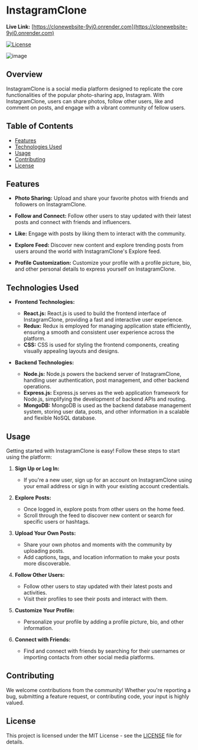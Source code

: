# InstagramClone
 **Live Link:** [https://clonewebsite-9yj0.onrender.com](https://clonewebsite-9yj0.onrender.com)
 
[![License](https://img.shields.io/badge/License-MIT-blue.svg)](https://opensource.org/licenses/MIT)

![image](https://github.com/Avijit200318/InstagramClone/assets/136997678/008c46c5-4db1-42f2-98c3-4dac7f81771a)

## Overview

InstagramClone is a social media platform designed to replicate the core functionalities of the popular photo-sharing app, Instagram. With InstagramClone, users can share photos, follow other users, like and comment on posts, and engage with a vibrant community of fellow users.

## Table of Contents
- [Features](#features)
- [Technologies Used](#technologies-used)
- [Usage](#usage)
- [Contributing](#contributing)
- [License](#license)

## Features

- **Photo Sharing:** Upload and share your favorite photos with friends and followers on InstagramClone.
  
- **Follow and Connect:** Follow other users to stay updated with their latest posts and connect with friends and influencers.

- **Like:** Engage with posts by liking them to interact with the community.

- **Explore Feed:** Discover new content and explore trending posts from users around the world with InstagramClone's Explore feed.

- **Profile Customization:** Customize your profile with a profile picture, bio, and other personal details to express yourself on InstagramClone.

## Technologies Used

- **Frontend Technologies:**
  - **React.js:** React.js is used to build the frontend interface of InstagramClone, providing a fast and interactive user experience.
  - **Redux:** Redux is employed for managing application state efficiently, ensuring a smooth and consistent user experience across the platform.
  - **CSS:** CSS is used for styling the frontend components, creating visually appealing layouts and designs.

- **Backend Technologies:**
  - **Node.js:** Node.js powers the backend server of InstagramClone, handling user authentication, post management, and other backend operations.
  - **Express.js:** Express.js serves as the web application framework for Node.js, simplifying the development of backend APIs and routing.
  - **MongoDB:** MongoDB is used as the backend database management system, storing user data, posts, and other information in a scalable and flexible NoSQL database.

## Usage

Getting started with InstagramClone is easy! Follow these steps to start using the platform:

1. **Sign Up or Log In:**
   - If you're a new user, sign up for an account on InstagramClone using your email address or sign in with your existing account credentials.

2. **Explore Posts:**
   - Once logged in, explore posts from other users on the home feed.
   - Scroll through the feed to discover new content or search for specific users or hashtags.

3. **Upload Your Own Posts:**
   - Share your own photos and moments with the community by uploading posts.
   - Add captions, tags, and location information to make your posts more discoverable.

4. **Follow Other Users:**
   - Follow other users to stay updated with their latest posts and activities.
   - Visit their profiles to see their posts and interact with them.

5. **Customize Your Profile:**
   - Personalize your profile by adding a profile picture, bio, and other information.

6. **Connect with Friends:**
   - Find and connect with friends by searching for their usernames or importing contacts from other social media platforms.

## Contributing

We welcome contributions from the community! Whether you're reporting a bug, submitting a feature request, or contributing code, your input is highly valued.

## License

This project is licensed under the MIT License - see the [LICENSE](LICENSE) file for details.


